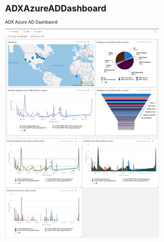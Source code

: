 # ADXAzureADDashboard
ADX Azure AD Dashbaord

![Architecture](/AzureAD/images/azuread1.jpg "Dashboard")
![Architecture](/AzureAD/images/azuread2.jpg "Dashboard")
